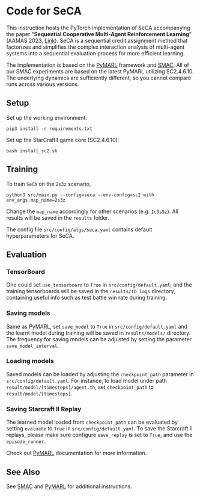 # Code for SeCA

This instruction hosts the PyTorch implementation of SeCA accompanying the paper "**Sequential Cooperative Multi-Agent Reinforcement Learning**" (AAMAS 2023, [Link](https://www.southampton.ac.uk/~eg/AAMAS2023/pdfs/p485.pdf)). SeCA is a sequential credit assignment method that factorizes and simplifies the complex interaction analysis of multi-agent systems into a sequential evaluation process for more efficient learning.

The implementation is based on the [PyMARL](https://github.com/oxwhirl/pymarl) framework and [SMAC](https://github.com/oxwhirl/smac). All of our SMAC experiments are based on the latest PyMARL utilizing SC2.4.6.10. The underlying dynamics are sufficiently different, so you cannot compare runs across various versions. 


## Setup

Set up the working environment: 

```shell
pip3 install -r requirements.txt
```

Set up the StarCraftII game core (SC2.4.6.10): 

```shell
bash install_sc2.sh
```


## Training

To train `SeCA` on the `2s3z` scenario, 

```shell
python3 src/main.py --config=seca --env-config=sc2 with env_args.map_name=2s3z
```

Change the `map_name` accordingly for other scenarios (e.g. `1c3s5z`). All results will be saved in the `results` folder. 

The config file `src/config/algs/seca.yaml` contains default hyperparameters for SeCA.


## Evaluation

### TensorBoard

One could set `use_tensorboard` to `True` in `src/config/default.yaml`, and the training tensorboards will be saved in the `results/tb_logs` directory, containing useful info such as test battle win rate during training. 

### Saving models

Same as PyMARL, set `save_model` to `True` in `src/config/default.yaml` and the learnt model during training will be saved in `results/models/` directory. The frequency for saving models can be adjusted by setting the parameter `save_model_interval`.

### Loading models

Saved models can be loaded by adjusting the `checkpoint_path` parameter in `src/config/default.yaml`. For instance, to load model under path `result/model/[timesteps]/agent.th`, set `checkpoint_path` to `result/model/[timesteps]`.

### Saving Starcraft II Replay

The learned model loaded from `checkpoint_path` can be evaluated by setting `evaluate` to `True` in `src/config/default.yaml`. To save the Starcraft II replays, please make sure configure `save_replay` is set to `True`, and use the `episode_runner`.

Check out [PyMARL](https://github.com/oxwhirl/pymarl) documentation for more information.

## See Also

See [SMAC](https://github.com/oxwhirl/smac) and [PyMARL](https://github.com/oxwhirl/pymarl) for additional instructions.
